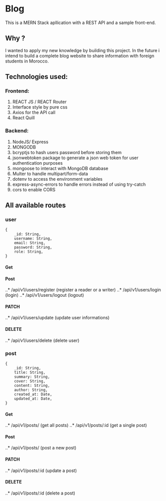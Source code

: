 # Blog 
This is a MERN Stack apllication with a REST API and a sample front-end.

## Why ?
I wanted to apply my new knowledge by building this project. In the future i intend to build a complete blog website to share information with foreign students in Morocco.

## Technologies used:
### Frontend:
1. REACT JS / REACT Router
1. Interface style by pure css
1. Axios for the API call
1. React Quill

### Backend:
1. NodeJS/ Express
1. MONGODB 
1. bcryptjs to hash users password before storing them
1. jsonwebtoken package to generate a json web token for user authentication purposes
1. mongoose to interact with MongoDB database
1. Multer to handle multipart/form-data 
1. dotenv to access the environment variables
1. express-async-errors to handle errors instead of using try-catch
1. cors to enable CORS 

## All available routes
### user

```fields:
{
    _id: String,
    username: String,
    email: String,
    password: String,
    role: String,
}
```
#### Get

#### Post
..* /api/v1/users/register (register a reader or a writer)
..* /api/v1/users/login (login)
..* /api/v1/users/logout (logout)

#### PATCH
..* /api/v1/users/update (update user informations)

#### DELETE
..* /api/v1/users/delete (delete user)


### post

```fields:
{
    _id: String,
    title: String,
    summary: String,
    cover: String,
    content: String,
    author: String,
    created_at: Date,
    updated_at: Date,
}
```
#### Get
..* /api/v1/posts/ (get all posts)
..* /api/v1/posts/:id (get a single post)

#### Post
..* /api/v1/posts/ (post a new post)

#### PATCH
..* /api/v1/posts/:id (update a post)

#### DELETE
..* /api/v1/posts/:id (delete a post)